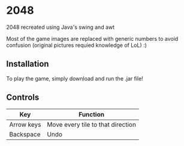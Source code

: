 # 2048

2048 recreated using Java's swing and awt

Most of the game images are replaced with generic numbers to avoid confusion (original pictures requied knowledge of LoL) :)

## Installation
To play the game, simply download and run the .jar file!

## Controls
|Key|Function|
|---|---|
|Arrow keys|Move every tile to that direction|
|Backspace|Undo|
